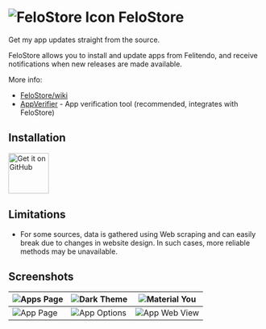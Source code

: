 # ![FeloStore Icon](./assets/graphics/icon_small.png) FeloStore

Get my app updates straight from the source.

FeloStore allows you to install and update apps from Felitendo, and receive notifications when new releases are made available.

More info:
- [FeloStore/wiki](https://github.com/Felitendo/FeloStore/wiki)
- [AppVerifier](https://github.com/soupslurpr/AppVerifier) - App verification tool (recommended, integrates with FeloStore)

## Installation

[<img src="https://github.com/machiav3lli/oandbackupx/blob/034b226cea5c1b30eb4f6a6f313e4dadcbb0ece4/badge_github.png"
    alt="Get it on GitHub"
    height="80">](https://github.com/Felitendo/FeloStore/releases)
     
## Limitations
- For some sources, data is gathered using Web scraping and can easily break due to changes in website design. In such cases, more reliable methods may be unavailable.

## Screenshots

| <img src="./assets/screenshots/1.apps.png" alt="Apps Page" /> | <img src="./assets/screenshots/2.dark_theme.png" alt="Dark Theme" />           | <img src="./assets/screenshots/3.material_you.png" alt="Material You" />    |
| ------------------------------------------------------ | ----------------------------------------------------------------------- | -------------------------------------------------------------------- |
| <img src="./assets/screenshots/4.app.png" alt="App Page" />   | <img src="./assets/screenshots/5.app_opts.png" alt="App Options" /> | <img src="./assets/screenshots/6.app_webview.png" alt="App Web View" /> |
